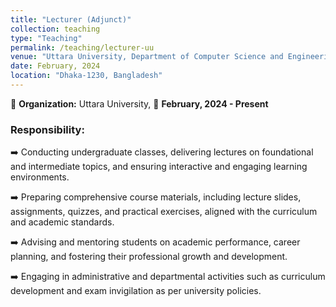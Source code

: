 ```yaml
---
title: "Lecturer (Adjunct)"
collection: teaching
type: "Teaching"
permalink: /teaching/lecturer-uu
venue: "Uttara University, Department of Computer Science and Engineering"
date: February, 2024
location: "Dhaka-1230, Bangladesh"
---
```


🏢 **Organization:** Uttara University, 📅 **February, 2024 - Present**

### **Responsibility:**

➡️ Conducting undergraduate classes, delivering lectures on foundational and intermediate topics, and ensuring
interactive and engaging learning environments.

➡️ Preparing comprehensive course materials, including lecture slides, assignments, quizzes, and practical exercises,
aligned with the curriculum and academic standards.

➡️ Advising and mentoring students on academic performance, career planning, and fostering their professional
growth and development.

➡️ Engaging in administrative and departmental activities such as curriculum development and exam invigilation
as per university policies.
